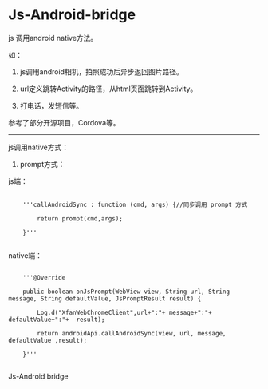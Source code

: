 Js-Android-bridge
=================
js 调用android native方法。

如：

1. js调用android相机，拍照成功后异步返回图片路径。

2. url定义跳转Activity的路径，从html页面跳转到Activity。

3. 打电话，发短信等。

参考了部分开源项目，Cordova等。

------------------

js调用native方式：

1. prompt方式：

  js端：

  <code>
    '''callAndroidSync : function (cmd, args) {//同步调用 prompt 方式<br/>
        return prompt(cmd,args);<br/>
    }'''
  </code>

  native端：
  
  <code>
    '''@Override<br/>
    public boolean onJsPrompt(WebView view, String url, String message, String defaultValue, JsPromptResult result) {<br/>
        Log.d("XfanWebChromeClient",url+":"+ message+":"+  defaultValue+":"+  result);<br/>
        return androidApi.callAndroidSync(view, url, message, defaultValue ,result);<br/>
    }'''
  </code>


Js-Android bridge
